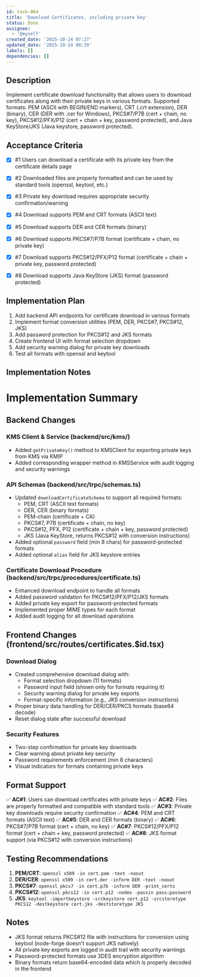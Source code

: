 ```yaml
---
id: task-064
title: 'Download Certificates, including private key'
status: Done
assignee:
  - '@myself'
created_date: '2025-10-24 07:27'
updated_date: '2025-10-24 08:39'
labels: []
dependencies: []
---
```


## Description

<!-- SECTION:DESCRIPTION:BEGIN -->
Implement certificate download functionality that allows users to download certificates along with their private keys in various formats. Supported formats: PEM (ASCII with BEGIN/END markers), CRT (.crt extension), DER (binary), CER (DER with .cer for Windows), PKCS#7/P7B (cert + chain, no key), PKCS#12/PFX/P12 (cert + chain + key, password protected), and Java KeyStore/JKS (Java keystore, password protected).
<!-- SECTION:DESCRIPTION:END -->

## Acceptance Criteria
<!-- AC:BEGIN -->
- [x] #1 Users can download a certificate with its private key from the certificate details page
- [x] #2 Downloaded files are properly formatted and can be used by standard tools (openssl, keytool, etc.)
- [x] #3 Private key download requires appropriate security confirmation/warning

- [x] #4 Download supports PEM and CRT formats (ASCII text)
- [x] #5 Download supports DER and CER formats (binary)
- [x] #6 Download supports PKCS#7/P7B format (certificate + chain, no private key)
- [x] #7 Download supports PKCS#12/PFX/P12 format (certificate + chain + private key, password protected)
- [x] #8 Download supports Java KeyStore (JKS) format (password protected)
<!-- AC:END -->

## Implementation Plan

<!-- SECTION:PLAN:BEGIN -->
1. Add backend API endpoints for certificate download in various formats
2. Implement format conversion utilities (PEM, DER, PKCS#7, PKCS#12, JKS)
3. Add password protection for PKCS#12 and JKS formats
4. Create frontend UI with format selection dropdown
5. Add security warning dialog for private key downloads
6. Test all formats with openssl and keytool
<!-- SECTION:PLAN:END -->

## Implementation Notes

<!-- SECTION:NOTES:BEGIN -->
# Implementation Summary

## Backend Changes

### KMS Client & Service (backend/src/kms/)
- Added `getPrivateKey()` method to KMSClient for exporting private keys from KMS via KMIP
- Added corresponding wrapper method in KMSService with audit logging and security warnings

### API Schemas (backend/src/trpc/schemas.ts)
- Updated `downloadCertificateSchema` to support all required formats:
  - PEM, CRT (ASCII text formats)
  - DER, CER (binary formats)
  - PEM-chain (certificate + CA)
  - PKCS#7, P7B (certificate + chain, no key)
  - PKCS#12, PFX, P12 (certificate + chain + key, password protected)
  - JKS (Java KeyStore, returns PKCS#12 with conversion instructions)
- Added optional `password` field (min 8 chars) for password-protected formats
- Added optional `alias` field for JKS keystore entries

### Certificate Download Procedure (backend/src/trpc/procedures/certificate.ts)
- Enhanced download endpoint to handle all formats
- Added password validation for PKCS#12/PFX/P12/JKS formats
- Added private key export for password-protected formats
- Implemented proper MIME types for each format
- Added audit logging for all download operations

## Frontend Changes (frontend/src/routes/certificates.$id.tsx)

### Download Dialog
- Created comprehensive download dialog with:
  - Format selection dropdown (11 formats)
  - Password input field (shown only for formats requiring it)
  - Security warning dialog for private key exports
  - Format-specific information (e.g., JKS conversion instructions)
- Proper binary data handling for DER/CER/PKCS formats (base64 decode)
- Reset dialog state after successful download

### Security Features
- Two-step confirmation for private key downloads
- Clear warning about private key security
- Password requirements enforcement (min 8 characters)
- Visual indicators for formats containing private keys

## Format Support

✅ **AC#1**: Users can download certificates with private keys
✅ **AC#2**: Files are properly formatted and compatible with standard tools
✅ **AC#3**: Private key downloads require security confirmation
✅ **AC#4**: PEM and CRT formats (ASCII text)
✅ **AC#5**: DER and CER formats (binary)
✅ **AC#6**: PKCS#7/P7B format (cert + chain, no key)
✅ **AC#7**: PKCS#12/PFX/P12 format (cert + chain + key, password protected)
✅ **AC#8**: JKS format support (via PKCS#12 with conversion instructions)

## Testing Recommendations

1. **PEM/CRT**: `openssl x509 -in cert.pem -text -noout`
2. **DER/CER**: `openssl x509 -in cert.der -inform DER -text -noout`
3. **PKCS#7**: `openssl pkcs7 -in cert.p7b -inform DER -print_certs`
4. **PKCS#12**: `openssl pkcs12 -in cert.p12 -nodes -passin pass:password`
5. **JKS**: `keytool -importkeystore -srckeystore cert.p12 -srcstoretype PKCS12 -destkeystore cert.jks -deststoretype JKS`

## Notes

- JKS format returns PKCS#12 file with instructions for conversion using keytool (node-forge doesn't support JKS natively)
- All private key exports are logged in audit trail with security warnings
- Password-protected formats use 3DES encryption algorithm
- Binary formats return base64-encoded data which is properly decoded in the frontend
<!-- SECTION:NOTES:END -->
